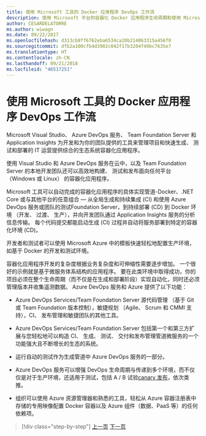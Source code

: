 ```yaml
---
title: 使用 Microsoft 工具的 Docker 应用程序 DevOps 工作流
description: 使用 Microsoft 平台的容器化 Docker 应用程序生命周期和使用 Microsoft 工具的 ToolsDevOps 工作流
author: CESARDELATORRE
ms.author: wiwagn
ms.date: 09/22/2017
ms.openlocfilehash: d313cb8ff6762eba6534ca20b214063315a456f0
ms.sourcegitcommit: dfb2a100cfb4d3902c042f17b3204f49bc7635e7
ms.translationtype: HT
ms.contentlocale: zh-CN
ms.lasthandoff: 09/21/2018
ms.locfileid: "46517251"
---
```

# <a name="docker-application-devops-workflow-with-microsoft-tools"></a>使用 Microsoft 工具的 Docker 应用程序 DevOps 工作流

Microsoft Visual Studio、 Azure DevOps 服务、 Team Foundation Server 和 Application Insights 为开发和为你的团队提供的工具来管理项目和快速生成、 测试和部署的 IT 运营提供综合的生态系统容器化应用程序。

使用 Visual Studio 和 Azure DevOps 服务在云中，以及 Team Foundation Server 的本地开发团队还可以高效地构建、 测试和发布面向任何平台 （Windows 或 Linux） 的容器化应用程序。

Microsoft 工具可以自动完成的容器化应用程序的具体实现管道-Docker、.NET Core 或与其他平台的任意组合 — 从全局生成和持续集成 (CI) 和使用 Azure DevOps 服务或团队的测试Foundation Server，到持续部署 (CD) 到 Docker 环境 （开发、 过渡、 生产），并向开发团队通过 Application Insights 服务的分析信息传输。 每个代码提交都能启动生成 (CI) 过程并自动将服务部署到特定的容器化环境 (CD)。

开发者和测试者可以使用 Microsoft Azure 中的模板快速轻松地配置生产环境，如基于 Docker 的开发和测试环境。

容器化应用程序开发的复杂度根据业务复杂度和可伸缩性需要逐步增加。 一个很好的示例就是基于微服务体系结构的应用程序。 要在此类环境中取得成功，你的项目必须在整个生命周期（而不仅是在生成和部署阶段）实现自动化，同时还必须管理版本并收集遥测数据。 Azure DevOps 服务和 Azure 提供了以下功能：

-   Azure DevOps Services/Team Foundation Server 源代码管理 （基于 Git 或 Team Foundation 版本控制），敏捷规划 （Agile、 Scrum 和 CMMI 支持），CI、 发布管理和敏捷团队的其他工具。

-   Azure DevOps Services/Team Foundation Server 包括第一个和第三方扩展与您轻松地可以构造 CI、 生成、 测试、 交付和发布管理管道微服务的一个功能强大且不断增长的生态的系统。

-   运行自动的测试作为生成管道中 Azure DevOps 服务的一部分。

-   Azure DevOps 服务可以增强 DevOps 生命周期与传递到多个环境，而不仅仅是对于生产环境，还适用于测试，包括 A / B 试验[canary 发布](https://martinfowler.com/bliki/CanaryRelease.html)，依次类推。

-   组织可以使用 Azure 资源管理器和熟悉的工具，轻松从 Azure 容器注册表中存储的专用映像配置 Docker 容器以及 Azure 组件（数据、PaaS 等）的任何依赖项。


>[!div class="step-by-step"]
[上一页](../design-develop-containerized-apps/set-up-windows-containers-with-powershell.md)
[下一页](docker-application-outer-loop-devops-workflow.md)
